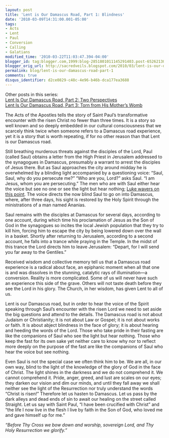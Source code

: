 ```yaml
---
layout: post
title: 'Lent is Our Damascus Road, Part 1: Blindness'
date: '2010-03-09T14:31:00.001-05:00'
tags:
- Acts
- Lent
- Paul
- Conversion
- Calling
- Galatians
modified_time: '2010-03-22T11:03:47.394-04:00'
blogger_id: tag:blogger.com,1999:blog-2851801011145291403.post-652621308578647393
blogger_orig_url: http://sacredveils.blogspot.com/2010/03/lent-is-our-damascus-road-part-1.html
permalink: blog/lent-is-our-damascus-road-part-1
comments: true
disqus_identifier: d2ce0829-c48c-4e96-b46b-dca177ea3688
---
```


Other posts in this series:  
[Lent Is Our Damascus Road, Part 2: Two Perspectives](/blog/lent-is-our-damascus-road-part-2)  
[Lent Is Our Damascus Road, Part 3: Torn from His Mother’s Womb](/blog/lent-is-our-damascus-road-part-3)

The Acts of the Apostles tells the story of Saint Paul’s transformative encounter with the risen Christ no fewer than three times. It is a story so well known and so deeply embedded in our cultural consciousness that we scarcely think twice when someone refers to a Damascus road experience, yet it is a story that is worth repeating, if for no other reason than that Lent is our Damascus road.

Still breathing murderous threats against the disciples of the Lord, Paul (called Saul) obtains a letter from the High Priest in Jerusalem addressed to the synagogues in Damascus, presumably a warrant to arrest the disciples of Jesus there. But as Saul approaches the city around midday he is overwhelmed by a blinding light accompanied by a questioning voice: “Saul, Saul, why do you persecute me?” “Who are you, Lord?” asks Saul. “I am Jesus, whom you are persecuting.” The men who are with Saul either hear the voice but see no one or see the light but hear nothing; [Luke wavers on this point](http://maer.vidanovaphilly.org/2009/12/19/acts-9-7-and-22-9-did-they-hear-the-voice-or-not/). The voice directs the now blind Saul to go on into Damascus, where, after three days, his sight is restored by the Holy Spirit through the ministrations of a man named Ananias.

Saul remains with the disciples at Damascus for several days, according to one account, during which time his proclamation of Jesus as the Son of God in the synagogues so incites the local Jewish population that they try to kill him, forcing him to escape the city by being lowered down over the wall in a basket. Shortly after returning to Jerusalem, according to a second account, he falls into a trance while praying in the Temple. In the midst of this trance the Lord directs him to leave Jerusalem: “Depart, for I will send you far away to the Gentiles.”

<!--excerpt.start-->Received wisdom and collective memory tell us that a Damascus road experience is a radical about face, an epiphanic moment when all that one is and was dissolves in the stunning, catalytic rays of illumination—a conversion. Reality is more complicated. Some of us will never have such an experience this side of the grave. Others will not taste death before they see the Lord in his glory. The Church, in her wisdom, has given Lent to all of us.<!--excerpt.end-->

Lent is our Damascus road, but in order to hear the voice of the Spirit speaking through Saul’s encounter with the risen Lord we need to set aside the big questions and attend to the details. The Damascus road is not about Judaism or Christianity; it is not about Law or Gospel; it is not about works or faith. It is about abject blindness in the face of glory; it is about hearing and heeding the words of the Lord. Those who take pride in their fasting are like the companions of Saul who see the light but hear nothing. Those who keep the fast for its own sake yet neither care to know why nor to reflect more deeply on the purpose of the fast are like the companions of Saul who hear the voice but see nothing.

Even Saul is not the special case we often think him to be. We are all, in our own way, blind to the light of the knowledge of the glory of God in the face of Christ. The light shines in the darkness and we do not comprehend it. We cannot comprehend it. Pride, anger, greed, and lust are scales on our eyes; they darken our vision and dim our minds, and until they fall away we shall neither see the light of the Resurrection nor truly understand the words “Christ is risen!” Therefore let us hasten to Damascus. Let us pass by the dark alleys and dead ends of sin to await our healing on the street called Straight. Let us say with Saint Paul, “I have been crucified with Christ” and “the life I now live in the flesh I live by faith in the Son of God, who loved me and gave himself up for me.”

*“Before Thy Cross we bow down and worship, sovereign Lord, and Thy Holy Resurrection we glorify.”*